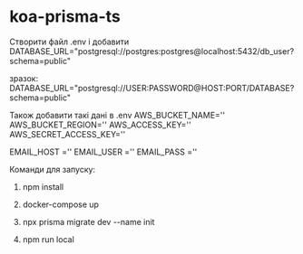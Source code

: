 # koa-prisma-ts
Cтворити файл .env і добавити DATABASE_URL="postgresql://postgres:postgres@localhost:5432/db_user?schema=public"

зразок: DATABASE_URL="postgresql://USER:PASSWORD@HOST:PORT/DATABASE?schema=public"

Також добавити такі дані в .env
AWS_BUCKET_NAME=''
AWS_BUCKET_REGION=''
AWS_ACCESS_KEY=''
AWS_SECRET_ACCESS_KEY=''


EMAIL_HOST =''
EMAIL_USER =''
EMAIL_PASS =''

Команди для запуску:

1. npm install

2. docker-compose up

3. npx prisma migrate dev --name init

4. npm run local
